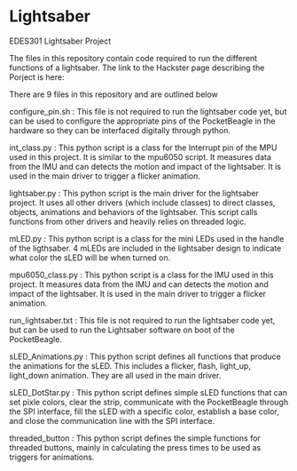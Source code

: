 # Lightsaber
EDES301 Lightsaber Project

The files in this repository contain code required to run the different functions of a lightsaber. The link to the Hackster page describing the Porject is here:

There are 9 files in this repository and are outlined below

configure_pin.sh : This file is not required to run the lightsaber code yet, but can be used to configure the appropriate pins of the PocketBeagle in the hardware so they can be interfaced digitally through python.

int_class.py : This python script is a class for the Interrupt pin of the MPU used in this project. It is similar to the mpu6050 script. It measures data from the IMU and can detects the motion and impact of the lightsaber. It is used in the main driver to trigger a flicker animation.

lightsaber.py : This python script is the main driver for the lightsaber project. It uses all other drivers (which include classes) to direct classes, objects, animations and behaviors of the lightsaber. This script calls functions from other drivers and heavily relies on threaded logic.

mLED.py : This python script is a class for the mini LEDs used in the handle of the ligthsaber. 4 mLEDs are included in the lightsaber design to indicate what color the sLED will be when turned on.

mpu6050_class.py : This python script is a class for the IMU used in this project. It measures data from the IMU and can detects the motion and impact of the lightsaber. It is used in the main driver to trigger a flicker animation.

run_lightsaber.txt : This file is not required to run the lightsaber code yet, but can be used to run the Lightsaber software on boot of the PocketBeagle.

sLED_Animations.py : This python script defines all functions that produce the animations for the sLED. This includes a flicker, flash, light_up, light_down animation. They are all used in the main driver. 

sLED_DotStar.py : This python script defines simple sLED functions that can set pixle colors, clear the strip, communicate with the PocketBeagle through the SPI interface, fill the sLED with a specific color, establish a base color, and close the communication line with the SPI interface.

threaded_button : This python script defines the simple functions for threaded buttons, mainly in calculating the press times to be used as triggers for animations.
